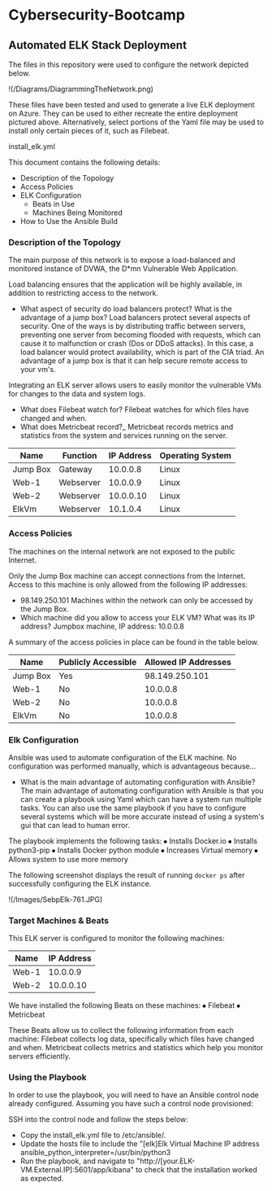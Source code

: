 # Cybersecurity-Bootcamp
## Automated ELK Stack Deployment

The files in this repository were used to configure the network depicted below.

!(/Diagrams/DiagrammingTheNetwork.png)

These files have been tested and used to generate a live ELK deployment on Azure. They can be used to either recreate the entire deployment pictured above. Alternatively, select portions of the Yaml file may be used to install only certain pieces of it, such as Filebeat.

install_elk.yml

This document contains the following details:
- Description of the Topology
- Access Policies
- ELK Configuration
  - Beats in Use
  - Machines Being Monitored
- How to Use the Ansible Build


### Description of the Topology

The main purpose of this network is to expose a load-balanced and monitored instance of DVWA, the D*mn Vulnerable Web Application.

Load balancing ensures that the application will be highly available, in addition to restricting access to the network.
- What aspect of security do load balancers protect? What is the advantage of a jump box? Load balancers protect several aspects of security. One of the ways is by distributing traffic between servers, preventing one server from becoming flooded with requests, which can cause it to malfunction or crash (Dos or DDoS attacks). In this case, a load balancer would protect availability, which is part of the CIA triad.
An advantage of a jump box is that it can help secure remote access to your vm's. 
  

Integrating an ELK server allows users to easily monitor the vulnerable VMs for changes to the data and system logs.
- What does Filebeat watch for? Filebeat watches for which files have changed and when.
- What does Metricbeat record?_ Metricbeat records metrics and statistics from the system and services running on the server.


| Name     | Function | IP Address | Operating System |
|----------|----------|------------|------------------|
| Jump Box | Gateway  | 10.0.0.8   | Linux            |
| Web-1    | Webserver| 10.0.0.9   | Linux            |
| Web-2    | Webserver| 10.0.0.10  | Linux            |
| ElkVm    | Webserver| 10.1.0.4   | Linux            |

### Access Policies

The machines on the internal network are not exposed to the public Internet. 

Only the Jump Box machine can accept connections from the Internet. Access to this machine is only allowed from the following IP addresses:
- 98.149.250.101
Machines within the network can only be accessed by the Jump Box.
- Which machine did you allow to access your ELK VM? What was its IP address? Jumpbox machine, IP address: 10.0.0.8

A summary of the access policies in place can be found in the table below.

| Name     | Publicly Accessible | Allowed IP Addresses |
|----------|---------------------|----------------------|
| Jump Box |  Yes                | 98.149.250.101       |       
| Web-1    |  No                 | 10.0.0.8             |
| Web-2    |  No                 | 10.0.0.8             |
| ElkVm    |  No                 | 10.0.0.8             |


### Elk Configuration

Ansible was used to automate configuration of the ELK machine. No configuration was performed manually, which is advantageous because...
- What is the main advantage of automating configuration with Ansible? The main advantage of automating configuration with Ansible is that you can create a playbook using Yaml which can 
have a system run multiple tasks. You can also use the same playbook if you have to configure several systems which will be more accurate instead of using a system's gui that can lead to human error.  

The playbook implements the following tasks:
⦁	Installs Docker.io
⦁	Installs python3-pip
⦁	Installs Docker python module
⦁	Increases Virtual memory
⦁	Allows system to use more memory

The following screenshot displays the result of running `docker ps` after successfully configuring the ELK instance.

!(/Images/SebpElk-761.JPG)

### Target Machines & Beats
This ELK server is configured to monitor the following machines:

| Name     |IP Address|
|----------|----------|
| Web-1    |10.0.0.9  |
| Web-2    |10.0.0.10 |



We have installed the following Beats on these machines:
⦁	Filebeat
⦁	Metricbeat

These Beats allow us to collect the following information from each machine:
Filebeat collects log data, specifically which files have changed and when.
Metricbeat collects metrics and statistics which help you monitor servers efficiently. 

### Using the Playbook
In order to use the playbook, you will need to have an Ansible control node already configured. Assuming you have such a control node provisioned: 

SSH into the control node and follow the steps below:
- Copy the install_elk.yml file to /etc/ansible/.
- Update the hosts file to include the "[elk]Elk Virtual Machine IP address ansible_python_interpreter=/usr/bin/python3 
- Run the playbook, and navigate to "http://[your.ELK-VM.External.IP]:5601/app/kibana" to check that the installation worked as expected.

